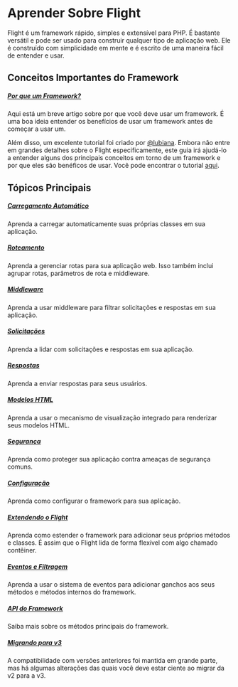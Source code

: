 # Aprender Sobre Flight

Flight é um framework rápido, simples e extensível para PHP. É bastante versátil e pode ser usado para construir qualquer tipo de aplicação web. Ele é construído com simplicidade em mente e é escrito de uma maneira fácil de entender e usar.

## Conceitos Importantes do Framework

##### [Por que um Framework?](/learn/why-frameworks)

Aqui está um breve artigo sobre por que você deve usar um framework. É uma boa ideia entender os benefícios de usar um framework antes de começar a usar um.

Além disso, um excelente tutorial foi criado por [@lubiana](https://git.php.fail/lubiana). Embora não entre em grandes detalhes sobre o Flight especificamente, este guia irá ajudá-lo a entender alguns dos principais conceitos em torno de um framework e por que eles são benéficos de usar. Você pode encontrar o tutorial [aqui](https://git.php.fail/lubiana/no-framework-tutorial/src/branch/master/README.md).

## Tópicos Principais

##### [Carregamento Automático](/learn/autoloading)

Aprenda a carregar automaticamente suas próprias classes em sua aplicação.

##### [Roteamento](/learn/routing)

Aprenda a gerenciar rotas para sua aplicação web. Isso também inclui agrupar rotas, parâmetros de rota e middleware.

##### [Middleware](/learn/middleware)

Aprenda a usar middleware para filtrar solicitações e respostas em sua aplicação.

##### [Solicitações](/learn/requests)

Aprenda a lidar com solicitações e respostas em sua aplicação.

##### [Respostas](/learn/responses)

Aprenda a enviar respostas para seus usuários.

##### [Modelos HTML](/learn/templates)

Aprenda a usar o mecanismo de visualização integrado para renderizar seus modelos HTML.

##### [Segurança](/learn/security)

Aprenda como proteger sua aplicação contra ameaças de segurança comuns.

##### [Configuração](/learn/configuration)

Aprenda como configurar o framework para sua aplicação.

##### [Extendendo o Flight](/learn/extending)

Aprenda como estender o framework para adicionar seus próprios métodos e classes. É assim que o Flight lida de forma flexível com algo chamado contêiner.

##### [Eventos e Filtragem](/learn/filtering)

Aprenda a usar o sistema de eventos para adicionar ganchos aos seus métodos e métodos internos do framework.

##### [API do Framework](/learn/api)

Saiba mais sobre os métodos principais do framework.

##### [Migrando para v3](/learn/migrating-to-v3)
A compatibilidade com versões anteriores foi mantida em grande parte, mas há algumas alterações das quais você deve estar ciente ao migrar da v2 para a v3.